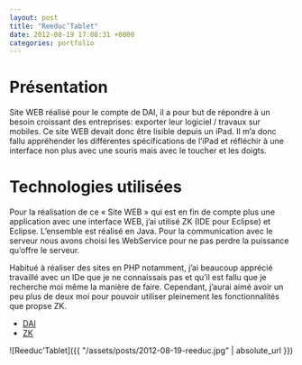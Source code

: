 ```yaml
---
layout: post
title: "Reeduc’Tablet"
date: 2012-08-19 17:08:31 +0000
categories: portfolio
---
```

# Présentation

Site WEB réalisé pour le compte de DAI, il a pour but de répondre à un besoin croissant des entreprises: exporter leur logiciel / travaux sur mobiles. Ce site WEB devait donc être lisible depuis un iPad. Il m’a donc fallu appréhender les différentes spécifications de l’iPad et réfléchir à une interface non plus avec une souris mais avec le toucher et les doigts.

# Technologies utilisées

Pour la réalisation de ce « Site WEB » qui est en fin de compte plus une application avec une interface WEB, j’ai utilisé ZK (IDE pour Eclipse) et Eclipse. L’ensemble est réalisé en Java. Pour la communication avec le serveur nous avons choisi les WebService pour ne pas perdre la puissance qu’offre le serveur.

Habitué à réaliser des sites en PHP notamment, j’ai beaucoup apprécié travaillé avec un IDe que je ne connaissais pas et qu’il est fallu que je recherche moi même la manière de faire. Cependant, j’aurai aimé avoir un peu plus de deux moi pour pouvoir utiliser pleinement les fonctionnalités que propse ZK.

* [DAI](http://www.dai-reeducation.com)
* [ZK](https://www.zkoss.org/)

![Reeduc’Tablet]({{ "/assets/posts/2012-08-19-reeduc.jpg" | absolute_url }})